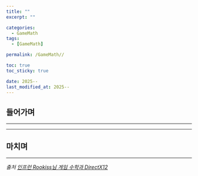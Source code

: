 ```yaml
---
title: ""
excerpt: ""

categories:
  - GameMath
tags:
  - [GameMath]

permalink: /GameMath//

toc: true
toc_sticky: true

date: 2025--
last_modified_at: 2025--
---
```


## 들어가며

---


---

## 마치며

---

*출처* 
*[인프런 Rookiss님 게임 수학과 DirectX12](https://www.inflearn.com/course/%EC%96%B8%EB%A6%AC%EC%96%BC-3d-mmorpg-2/dashboard)*